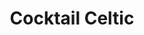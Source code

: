 ---
title: "Cocktail Celtic"
description: "(Sans Alcool) Violette, caramel, grenadine, limonade avec glaçons"
price: "3.50"
image: "Cocktail_celtic.jpeg"
---
